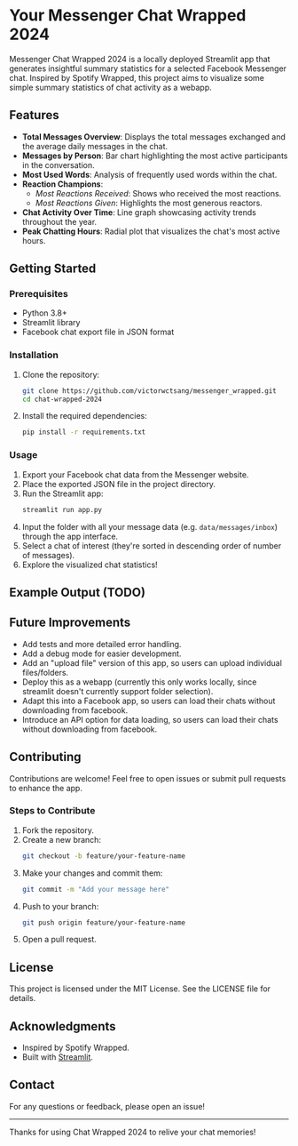 # Your Messenger Chat Wrapped 2024

Messenger Chat Wrapped 2024 is a locally deployed Streamlit app that generates insightful summary statistics for a selected Facebook Messenger chat. Inspired by Spotify Wrapped, this project aims to visualize some simple summary statistics of chat activity as a webapp.

## Features
- **Total Messages Overview**: Displays the total messages exchanged and the average daily messages in the chat.
- **Messages by Person**: Bar chart highlighting the most active participants in the conversation.
- **Most Used Words**: Analysis of frequently used words within the chat.
- **Reaction Champions**:
  - *Most Reactions Received*: Shows who received the most reactions.
  - *Most Reactions Given*: Highlights the most generous reactors.
- **Chat Activity Over Time**: Line graph showcasing activity trends throughout the year.
- **Peak Chatting Hours**: Radial plot that visualizes the chat's most active hours.

## Getting Started

### Prerequisites
- Python 3.8+
- Streamlit library
- Facebook chat export file in JSON format

### Installation
1. Clone the repository:
   ```bash
   git clone https://github.com/victorwctsang/messenger_wrapped.git
   cd chat-wrapped-2024
   ```
2. Install the required dependencies:
   ```bash
   pip install -r requirements.txt
   ```

### Usage
1. Export your Facebook chat data from the Messenger website.
2. Place the exported JSON file in the project directory.
3. Run the Streamlit app:
   ```bash
   streamlit run app.py
   ```
4. Input the folder with all your message data (e.g. `data/messages/inbox`) through the app interface.
5. Select a chat of interest (they're sorted in descending order of number of messages).
6. Explore the visualized chat statistics!

## Example Output (TODO)

## Future Improvements
* Add tests and more detailed error handling.
* Add a debug mode for easier development.
* Add an "upload file" version of this app, so users can upload individual files/folders.
* Deploy this as a webapp (currently this only works locally, since streamlit doesn't currently support folder selection).
* Adapt this into a Facebook app, so users can load their chats without downloading from facebook.
* Introduce an API option for data loading, so users can load their chats without downloading from facebook.

## Contributing
Contributions are welcome! Feel free to open issues or submit pull requests to enhance the app.

### Steps to Contribute
1. Fork the repository.
2. Create a new branch:
   ```bash
   git checkout -b feature/your-feature-name
   ```
3. Make your changes and commit them:
   ```bash
   git commit -m "Add your message here"
   ```
4. Push to your branch:
   ```bash
   git push origin feature/your-feature-name
   ```
5. Open a pull request.

## License
This project is licensed under the MIT License. See the LICENSE file for details.

## Acknowledgments
- Inspired by Spotify Wrapped.
- Built with [Streamlit](https://streamlit.io/).

## Contact
For any questions or feedback, please open an issue!

---
Thanks for using Chat Wrapped 2024 to relive your chat memories!
